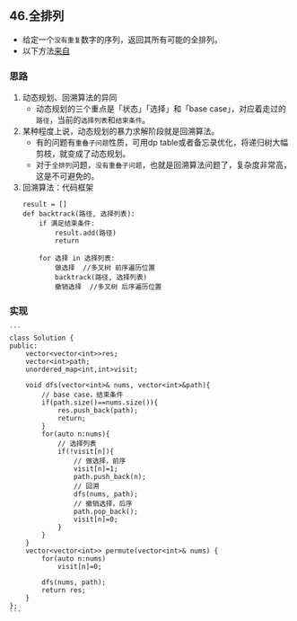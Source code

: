 

## 46.全排列
- 给定一个`没有重复`数字的序列，返回其所有可能的全排列。
- 以下方法[来自](https://labuladong.gitbook.io/algo/di-ling-zhang-bi-du-xi-lie/hui-su-suan-fa-xiang-jie-xiu-ding-ban#yi-quan-pai-lie-wen-ti)


### 思路
1. 动态规划、回溯算法的异同
    + 动态规划的三个重点是「状态」「选择」和「base case」，对应着走过的`路径`，当前的`选择列表`和`结束条件`。
2. 某种程度上说，动态规划的暴力求解阶段就是回溯算法。
    + 有的问题有`重叠子问题`性质，可用dp table或者备忘录优化，将递归树大幅剪枝，就变成了动态规划。
    + 对于`全排列`问题，`没有重叠子问题`，也就是回溯算法问题了，复杂度非常高，这是不可避免的。
3. 回溯算法：代码框架
    ```
    result = []
    def backtrack(路径, 选择列表):
        if 满足结束条件:
            result.add(路径)
            return
        
        for 选择 in 选择列表:
            做选择  //多叉树 前序遍历位置
            backtrack(路径, 选择列表)
            撤销选择  //多叉树 后序遍历位置
    ```


### 实现
    ```
    class Solution {
    public:
        vector<vector<int>>res;
        vector<int>path;
        unordered_map<int,int>visit;

        void dfs(vector<int>& nums, vector<int>&path){
            // base case，结束条件
            if(path.size()==nums.size()){
                res.push_back(path);
                return;
            }
            for(auto n:nums){
                // 选择列表
                if(!visit[n]){
                    // 做选择，前序
                    visit[n]=1;
                    path.push_back(n);
                    // 回溯
                    dfs(nums, path);
                    // 撤销选择，后序
                    path.pop_back();
                    visit[n]=0;
                }
            }
        }
        vector<vector<int>> permute(vector<int>& nums) {
            for(auto n:nums)
                visit[n]=0;

            dfs(nums, path);
            return res;
        }
    };
    ```